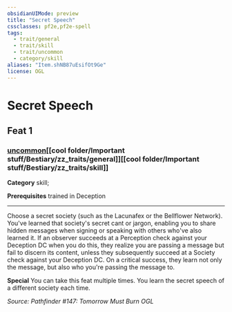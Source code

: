 ```yaml
---
obsidianUIMode: preview
title: "Secret Speech"
cssclasses: pf2e,pf2e-spell
tags:
  - trait/general
  - trait/skill
  - trait/uncommon
  - category/skill
aliases: "Item.shNB87uEsifOt9Ge"
license: OGL
---
```

# Secret Speech
## Feat 1
### [uncommon](cool%20folder/Important%20stuff/Bestiary/zz_traits/uncommon.md "Uncommon Rarity Trait")[[cool folder/Important stuff/Bestiary/zz_traits/general]][[cool folder/Important stuff/Bestiary/zz_traits/skill]]

**Category** skill; 



**Prerequisites** trained in Deception
* * *
Choose a secret society (such as the Lacunafex or the Bellflower Network). You've learned that society's secret cant or jargon, enabling you to share hidden messages when signing or speaking with others who've also learned it. If an observer succeeds at a Perception check against your Deception DC when you do this, they realize you are passing a message but fail to discern its content, unless they subsequently succeed at a Society check against your Deception DC. On a critical success, they learn not only the message, but also who you're passing the message to.

**Special** You can take this feat multiple times. You learn the secret speech of a different society each time.

*Source: Pathfinder #147: Tomorrow Must Burn*
*OGL*